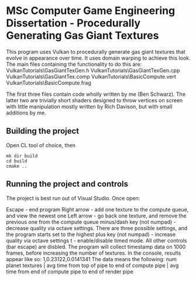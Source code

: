 # MSc Computer Game Engineering Dissertation - Procedurally Generating Gas Giant Textures
This program uses Vulkan to procedurally generate gas giant textures that evolve in appearance over time. It uses domain warping to achieve this look. 
The main files containing the functionality to do this are:
VulkanTutorials\GasGiantTexGen.h
VulkanTutorials\GasGiantTexGen.cpp
VulkanTutorials\GasGiantTex.comp
VulkanTutorials\BasicCompute.vert
VulkanTutorials\BasicCompute.frag

The first three files contain code wholly written by me (Ben Schwarz). The latter two are trivially short shaders designed to throw vertices on screen with little manipulation
mostly written by Rich Davison, but with small additions by me. 

## Building the project

Open CL tool of choice, then

```
mk dir build
cd build
cmake ..
```

## Running the project and controls

The project is best run out of Visual Studio. Once open:

Escape - end program
Right arrow - add one texture to the compute queue, and view the newest one
Left arrow - go back one texture, and remove the previous one from the compute queue
minus/dash key (not numpad) - decrease quality via octave settings. There are three possible settings, and the program starts set to the highest
plus key (not numpad) - increase quality via octave settings
t - enable/disable timed mode. All other controls (bar escape) are disbled. The program will collect timestamp data on 1000 frames, before increasing the number of textures. 
    In the console, results appear like so:
    1,0.23122,0.0141341
    The data means the following:
    num planet textures | avg time from top of pipe to end of compute pipe | avg time from end of compute pipe to end of render pipe